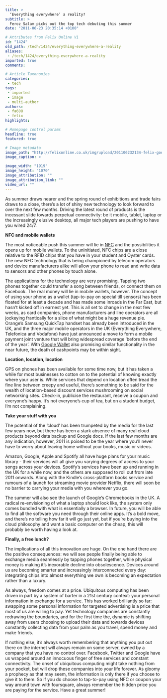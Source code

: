 ```yaml
---
title: >
  ‘Everything everywhere’ a reality?
subtitle: >
  Feroz Salam picks out the top tech debuting this summer
date: "2011-06-23 20:35:14 +0100"

# Attributes from Felix Online V1
id: "1424"
old_path: /tech/1424/everything-everywhere-a-reality
aliases:
 - /tech/1424/everything-everywhere-a-reality
imported: true
comments:

# Article Taxonomies
categories:
 - tech
tags:
 - imported
 - image
 - multi-author
authors:
 - fa608
 - felix
highlights:

# Homepage control params
headline: true
featured: true

# Image metadata
image_path: "http://felixonline.co.uk/img/upload/201106232134-felix-google-wallet-setting-up-a-credit-card1.jpg"
image_caption: >

image_width: "1919"
image_height: "1070"
image_attribution: ""
image_attribution_link: ""
video_url: ""
---
```


As summer draws nearer and the spring round of exhibitions and trade fairs draws to a close, there’s a lot of shiny new technology to look forward to over the next few months. Driving the latest round of products is the incessant slide towards perpetual connectivity: be it mobile, tablet, laptop or the increasingly elusive desktop, all major tech players are pushing to have you wired 24/7.

__NFC and mobile wallets__

The most noticeable push this summer will lie in [NFC](http://en.wikipedia.org/wiki/Near_field_communication) and the possibilities it opens up for mobile wallets. To the uninitiated, NFC chips are a close relative to the RFID chips that you have in your student and Oyster cards. The new NFC technology that is being championed by telecom operators and device manufacturers alike will allow your phone to read and write data to sensors and other phones by touch alone.

The applications for the technology are very promising. Tapping two phones together could transfer a song between friends, or connect them on Facebook. The real money will lie in mobile wallets, however. The concept of using your phone as a wallet (tap-to-pay on special till sensors) has been floated for at least a decade and has made some inroads in the Far East, but hasn’t kicked off in earnest yet. This is all set to change in the next few weeks, as card companies, phone manufacturers and line operators are all jockeying frantically for a slice of what might be a huge revenue pie.
 Orange’s Samsung QuickTap handset has already been introduced in the UK, and the three major mobile operators in the UK (Everything Everywhere, Telefonica and Vodafone) have just announced a move to form a mobile payment joint venture that will bring widespread coverage ‘before the end of the year’. With [Google Wallet](http://www.google.com/wallet/) also promising similar functionality in the near future, the death of cashpoints may be within sight.

__Location, location, location__

GPS on phones has been available for some time now, but it has taken a while for most businesses to cotton on to the potential of knowing exactly where your user is. While services that depend on location often tread the fine line between creepy and useful, there’s something to be said for the wealth of location-based discount services mushrooming on social networking sites. Check-in, publicise the restaurant, receive a coupon and everyone’s happy. It’s not everyone’s cup of tea, but on a student budget, I’m not complaining.

__Take your stuff with you__

The potential of the ‘cloud’ has been trumpeted by the media for the last few years now, but there has been a stark absence of many real cloud products beyond data backup and Google docs. If the last few months are any indication, however, 2011 is poised to be the year where you’ll never have to worry about leaving home without your books, music or videos.

Amazon, Google, Apple and Spotify all have huge plans for your music library - their services will all give you varying degrees of access to your songs across your devices. Spotify’s services have been up and running in the UK for a while now, and the others are supposed to roll out from late 2011 onwards. Along with the Kindle’s cross-platform books service and rumours of a launch for streaming movie provider Netflix, there will soon be no barrier to carrying your media with you wherever you go.

The summer will also see the launch of Google’s Chromebooks in the UK. A radical re-envisioning of what a laptop should look like, the system only comes bundled with what is essentially a browser. In future, you will be able to find all the software you need through their online apps. It’s a bold move, and there’s no telling how far it will go just yet, but if you’re buying into the cloud philosophy and want a basic computer on the cheap, this will probably be worth having a look at.

__Finally, a free lunch?__

The implications of all this innovation are huge. On the one hand there are the positive consequences: we will see people finally being able to exchange media seamlessly by tapping phones together, while physical money is making it’s inexorable decline into obsolescence. Devices around us are becoming smarter and increasingly interconnected every day: integrating chips into almost everything we own is becoming an expectation rather than a luxury.

As always, freedom comes at a price. Ubiquitous computing has been driven in part by a system of barter in a 21st century context: your personal information in exchange for a service. This has worked brilliantly so far: swapping some personal information for targeted advertising is a price that most of us are willing to pay. Yet technology companies are constantly redrawing the boundaries, and for the first time the, dynamic is shifting away from users choosing to upload their data and towards devices constantly collecting data from your palm as you travel, spend money and make friends.

If nothing else, it’s always worth remembering that anything you put out there on the internet will always remain on some server, owned by a company that you have no control over. Facebook, Twitter and Google have us wrapped around an innocuous finger of free services and constant connectivity. The onset of ubiquitous computing might take nothing from your pocket, but will drop these companies into your life forever. As gloomy a prophecy as that may seem, the information is only there if you choose to give it to them. So if you do choose to tap-to-pay using NFC or coupon your way around town with foursquare, always remember the hidden price you are paying for the service. Have a great summer!
